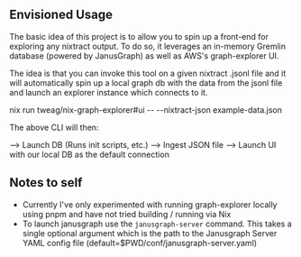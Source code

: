 ## Envisioned Usage

The basic idea of this project is to allow you to spin up a front-end for exploring any nixtract output.
To do so, it leverages an in-memory Gremlin database (powered by JanusGraph) as well as AWS's graph-explorer UI.

The idea is that you can invoke this tool on a given nixtract .jsonl file and it will automatically spin up a local graph db
with the data from the jsonl file and launch an explorer instance which connects to it.

nix run tweag/nix-graph-explorer#ui -- --nixtract-json example-data.json

The above CLI will then:

--> Launch DB (Runs init scripts, etc.)
--> Ingest JSON file
--> Launch UI with our local DB as the default connection

## Notes to self

- Currently I've only experimented with running graph-explorer locally using pnpm and have not tried building / running via Nix
- To launch janusgraph use the `janusgraph-server` command. This takes a single optional argument which is the path to the Janusgraph Server YAML config file (default=$PWD/conf/janusgraph-server.yaml)
